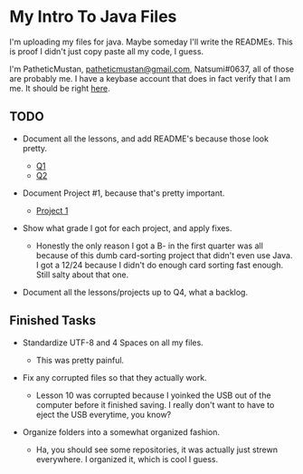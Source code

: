 # My Intro To Java Files

I'm uploading my files for java. Maybe someday I'll write the READMEs.
This is proof I didn't just copy paste all my code, I guess.

I'm PatheticMustan, patheticmustan@gmail.com, Natsumi#0637, all of those are probably me. I have a keybase account that does in fact verify that I am me. It should be right [here](https://gist.github.com/PatheticMustan/69c6b7786177d79843d56f956f0649d1).

## TODO
* Document all the lessons, and add README's because those look pretty.
    - [Q1](https://github.com/PatheticMustan/Intro-To-Java-Files/tree/master/Q1/Lessons)
    - [Q2](https://github.com/PatheticMustan/Intro-To-Java-Files/tree/master/Q2/Lessons)

* Document Project #1, because that's pretty important.
    - [Project 1](https://github.com/PatheticMustan/Intro-To-Java-Files/tree/master/Q2/Projects/Project%20List%20%231)

* Show what grade I got for each project, and apply fixes.
    - Honestly the only reason I got a B- in the first quarter was all because of this dumb card-sorting project that didn't even use Java. I got a 12/24 because I didn't do enough card sorting fast enough. Still salty about that one.

* Document all the lessons/projects up to Q4, what a backlog.

## Finished Tasks
* Standardize UTF-8 and 4 Spaces on all my files.
    - This was pretty painful.

* Fix any corrupted files so that they actually work.
    - Lesson 10 was corrupted because I yoinked the USB out of the computer before it finished saving. I really don't want to have to eject the USB everytime, you know?

* Organize folders into a somewhat organized fashion.
    - Ha, you should see some repositories, it was actually just strewn everywhere. I organized it, which is cool I guess.
